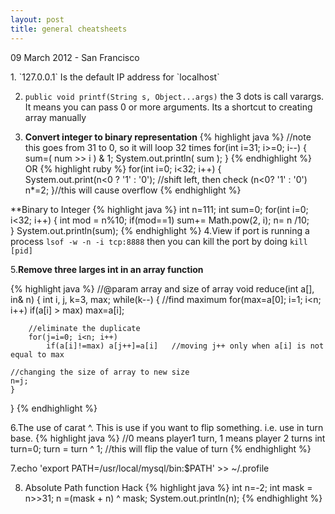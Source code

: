 ```yaml
---
layout: post
title: general cheatsheets
---
```


<p class="meta">09 March 2012 - San Francisco</p>
1. `127.0.0.1` Is the default IP address for `localhost`

2.  `public void printf(String s, Object...args)` the 3 dots is call varargs. It means you can pass 0 or more arguments. 
Its a shortcut to creating array manually

3. **Convert integer to binary representation**
{% highlight java %}
//note this goes from 31 to 0, so it will loop 32 times
for(int i=31; i>=0; i--)
{
sum=( num >> i ) & 1;
System.out.println( sum );
}
{% endhighlight %}
OR
{% highlight ruby %}
for(int i=0; i<32; i++)
{      
	System.out.print(n<0 ? '1' : '0');  //shift left, then check (n<0? '1' : '0')
 	n*=2;
}//this will cause overflow 
{% endhighlight %}

**Binary to Integer
{% highlight java %}
    int n=111;
    int sum=0;
    for(int i=0; i<32; i++)
    {
       int mod = n%10;
       if(mod==1)
          sum+= Math.pow(2, i);
       n= n /10;           
    }
    System.out.println(sum);
{% endhighlight %}
4.View if port is running a process `lsof -w -n -i tcp:8888` then you can kill the port by doing `kill [pid]`

5.**Remove three larges int in an array function**

{% highlight java %}
//@param array and size of array
void reduce(int a[], in& n)
{
	int i, j, k=3, max;
	while(k--)
	{
		//find maximum
		for(max=a[0]; i=1; i<n; i++)
			if(a[i] > max) max=a[i];
	
		//eliminate the duplicate
		for(j=i=0; i<n; i++)
			if(a[i]!=max) a[j++]=a[i]	//moving j++ only when a[i] is not equal to max
	
	//changing the size of array to new size
	n=j;
	}
}
{% endhighlight %}

6.The use of carat ^. This is use if you want to flip something. i.e. use in turn base. 
{% highlight java %}
//0 means player1 turn, 1 means player 2 turns
int turn=0;
turn = turn ^ 1;	//this will flip the value of turn
{% endhighlight %}


7.echo 'export PATH=/usr/local/mysql/bin:$PATH' >> ~/.profile

8. Absolute Path function Hack
{% highlight java %}
int n=-2;
int mask = n>>31;
n =(mask + n) ^ mask;
System.out.println(n);
{% endhighlight %}







                        







